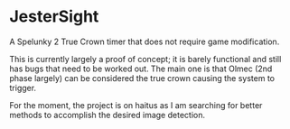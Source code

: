 # JesterSight
 A Spelunky 2 True Crown timer that does not require game modification.

This is currently largely a proof of concept; it is barely functional and still has bugs that need to be worked out.  The main one is that Olmec (2nd phase largely) can be considered the true crown causing the system to trigger.   

For the moment, the project is on haitus as I am searching for better methods to accomplish the desired image detection.  
